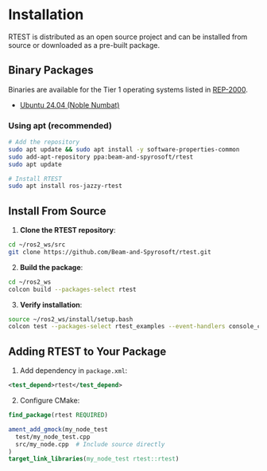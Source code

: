 # Installation

RTEST is distributed as an open source project and can be installed from source or downloaded as a pre-built package.

## Binary Packages

Binaries are available for the Tier 1 operating systems listed in [REP-2000](https://www.ros.org/reps/rep-2000.html#support-tiers).

- [Ubuntu 24.04 (Noble Numbat)](https://github.com/Beam-and-Spyrosoft/rtest/releases/)

### Using apt (recommended)

```bash
# Add the repository
sudo apt update && sudo apt install -y software-properties-common
sudo add-apt-repository ppa:beam-and-spyrosoft/rtest
sudo apt update

# Install RTEST
sudo apt install ros-jazzy-rtest
```

## Install From Source

1. **Clone the RTEST repository**:

```bash
cd ~/ros2_ws/src
git clone https://github.com/Beam-and-Spyrosoft/rtest.git
```

2. **Build the package**:

```bash
cd ~/ros2_ws
colcon build --packages-select rtest
```

3. **Verify installation**:

```bash
source ~/ros2_ws/install/setup.bash
colcon test --packages-select rtest_examples --event-handlers console_cohesion+
```

## Adding RTEST to Your Package

1. Add dependency in `package.xml`:
```xml
<test_depend>rtest</test_depend>
```

2. Configure CMake:
```cmake
find_package(rtest REQUIRED)

ament_add_gmock(my_node_test
  test/my_node_test.cpp
  src/my_node.cpp  # Include source directly
)
target_link_libraries(my_node_test rtest::rtest)
```
